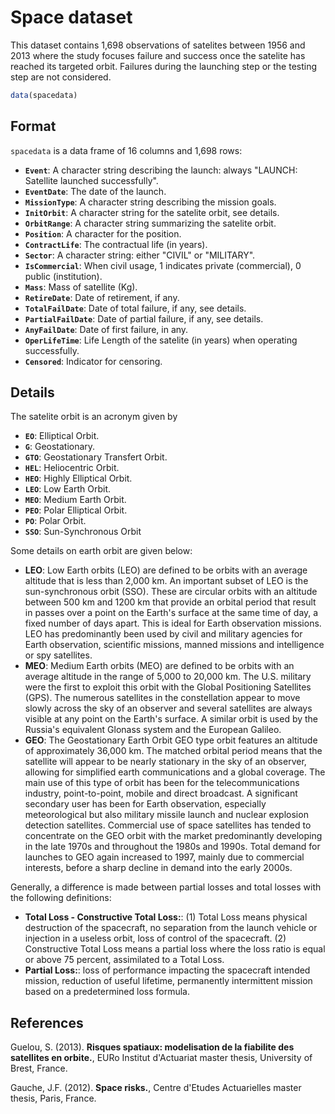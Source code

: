 # Space dataset

This dataset contains 1,698 observations of satelites between 1956 and 2013 where the study focuses failure and success once the satelite has reached its targeted orbit. Failures during the launching step or the testing step are not considered.

```r
data(spacedata)
```

## Format

`spacedata` is a data frame of 16 columns and 1,698 rows:

- **`Event`**: A character string describing the launch: always "LAUNCH: Satellite launched successfully".
- **`EventDate`**: The date of the launch.
- **`MissionType`**: A character string describing the mission goals.
- **`InitOrbit`**: A character string for the satelite orbit, see details.
- **`OrbitRange`**: A character string summarizing the satelite orbit.
- **`Position`**: A character for the position.
- **`ContractLife`**: The contractual life (in years).
- **`Sector`**: A character string: either "CIVIL" or "MILITARY".
- **`IsCommercial`**: When civil usage, 1 indicates private (commercial), 0 public (institution).
- **`Mass`**: Mass of satellite (Kg).
- **`RetireDate`**: Date of retirement, if any.
- **`TotalFailDate`**: Date of total failure, if any, see details.
- **`PartialFailDate`**: Date of partial failure, if any, see details.
- **`AnyFailDate`**: Date of first failure, in any.
- **`OperLifeTime`**: Life Length of the satelite (in years) when operating successfully.
- **`Censored`**: Indicator for censoring.

## Details

The satelite orbit is an acronym given by

- **`EO`**: Elliptical Orbit.
- **`G`**: Geostationary.
- **`GTO`**: Geostationary Transfert Orbit.
- **`HEL`**: Heliocentric Orbit.
- **`HEO`**: Highly Elliptical Orbit.
- **`LEO`**: Low Earth Orbit.
- **`MEO`**: Medium Earth Orbit.
- **`PEO`**: Polar Elliptical Orbit.
- **`PO`**: Polar Orbit.
- **`SSO`**: Sun-Synchronous Orbit

Some details on earth orbit are given below:

- **LEO**: Low Earth orbits (LEO) are defined to be orbits with an average altitude that is less than 2,000 km. An important subset of LEO is the sun-synchronous orbit (SSO). These are circular orbits with an altitude between 500 km and 1200 km that provide an orbital period that result in passes over a point on the Earth's surface at the same time of day, a fixed number of days apart. This is ideal for Earth observation missions. LEO has predominantly been used by civil and military agencies for Earth observation, scientific missions, manned missions and intelligence or spy satellites.
- **MEO**: Medium Earth orbits (MEO) are defined to be orbits with an average altitude in the range of 5,000 to 20,000 km. The U.S. military were the first to exploit this orbit with the Global Positioning Satellites (GPS). The numerous satellites in the constellation appear to move slowly across the sky of an observer and several satellites are always visible at any point on the Earth's surface. A similar orbit is used by the Russia's equivalent Glonass system and the European Galileo.
- **GEO**: The Geostationary Earth Orbit GEO type orbit features an altitude of approximately 36,000 km. The matched orbital period means that the satellite will appear to be nearly stationary in the sky of an observer, allowing for simplified earth communications and a global coverage. The main use of this type of orbit has been for the telecommunications industry, point-to-point, mobile and direct broadcast. A significant secondary user has been for Earth observation, especially meteorological but also military missile launch and nuclear explosion detection satellites. Commercial use of space satellites has tended to concentrate on the GEO orbit with the market predominantly developing in the late 1970s and throughout the 1980s and 1990s. Total demand for launches to GEO again increased to 1997, mainly due to commercial interests, before a sharp decline in demand into the early 2000s.

Generally, a difference is made between partial losses and 
total losses with the following definitions:


- **Total Loss - Constructive Total Loss:**: (1) Total Loss means physical destruction of the spacecraft, no separation from the launch vehicle or injection in a useless orbit, loss of control of the spacecraft. (2) Constructive Total Loss means a partial loss where the loss ratio is equal or above 75 percent, assimilated to a Total Loss.
- **Partial Loss:**: loss of performance impacting the spacecraft intended mission, reduction of useful lifetime, permanently intermittent mission based on a predetermined loss formula.

## References

Guelou, S. (2013). **Risques spatiaux: modelisation de la fiabilite des satellites en orbite.**, EURo Institut d'Actuariat master thesis, University of Brest, France.

Gauche, J.F. (2012). **Space risks.**, Centre d'Etudes Actuarielles master thesis, Paris, France.
